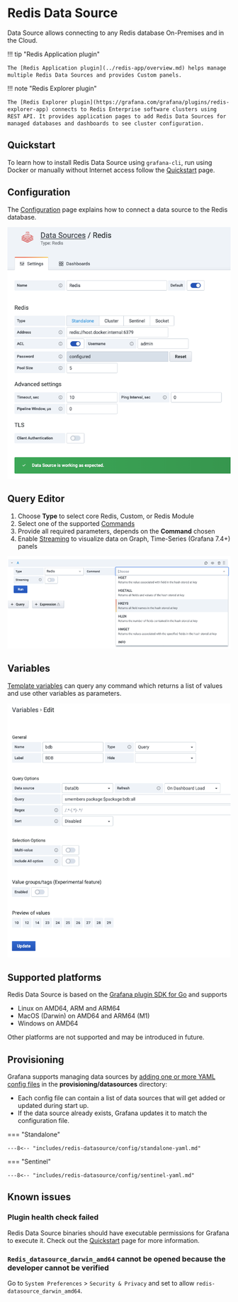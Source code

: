 # Redis Data Source

Data Source allows connecting to any Redis database On-Premises and in the Cloud.

!!! tip "Redis Application plugin"

    The [Redis Application plugin](../redis-app/overview.md) helps manage multiple Redis Data Sources and provides Custom panels.

!!! note "Redis Explorer plugin"

    The [Redis Explorer plugin](https://grafana.com/grafana/plugins/redis-explorer-app) connects to Redis Enterprise software clusters using REST API. It provides application pages to add Redis Data Sources for managed databases and dashboards to see cluster configuration.

## Quickstart

To learn how to install Redis Data Source using `grafana-cli`, run using Docker or manually without Internet access follow the [Quickstart](../quickstart.md) page.

## Configuration

The [Configuration](configuration.md) page explains how to connect a data source to the Redis database.

![Data Source](../images/redis-datasource/config/config-editor.png)

## Query Editor

1. Choose **Type** to select core Redis, Custom, or Redis Module
2. Select one of the supported [Commands](commands.md)
3. Provide all required parameters, depends on the **Command** chosen
4. Enable [Streaming](streaming.md) to visualize data on Graph, Time-Series (Grafana 7.4+) panels

![Query Editor](../images/redis-datasource/query.png)

## Variables

[Template variables](variables.md) can query any command which returns a list of values and use other variables as parameters.

![Variables](../images/redis-datasource/variables.png)

## Supported platforms

Redis Data Source is based on the [Grafana plugin SDK for Go](https://grafana.com/docs/grafana/latest/developers/plugins/backend/grafana-plugin-sdk-for-go/) and supports

- Linux on AMD64, ARM and ARM64
- MacOS (Darwin) on AMD64 and ARM64 (M1)
- Windows on AMD64

Other platforms are not supported and may be introduced in future.

## Provisioning

Grafana supports managing data sources by [adding one or more YAML config files](https://grafana.com/docs/grafana/latest/administration/provisioning/) in the **provisioning/datasources** directory:

- Each config file can contain a list of data sources that will get added or updated during start up.
- If the data source already exists, Grafana updates it to match the configuration file.

=== "Standalone"

    ---8<-- "includes/redis-datasource/config/standalone-yaml.md"

=== "Sentinel"

    ---8<-- "includes/redis-datasource/config/sentinel-yaml.md"

## Known issues

### Plugin health check failed

Redis Data Source binaries should have executable permissions for Grafana to execute it. Check out the [Quickstart](../quickstart.md#install-without-internet-access) page for more information.

### `Redis_datasource_darwin_amd64` cannot be opened because the developer cannot be verified

Go to `System Preferences` > `Security & Privacy` and set to allow `redis-datasource_darwin_amd64`.
